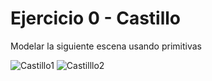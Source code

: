# Ejercicio 0 - Castillo

Modelar la siguiente escena usando primitivas

![Castillo1](https://github.com/user-attachments/assets/36c0dc07-cca5-4d16-8f3a-31813a805979)
![Castilllo2](https://github.com/user-attachments/assets/4978496d-79c6-47e4-a4ae-1d304b88da56)
